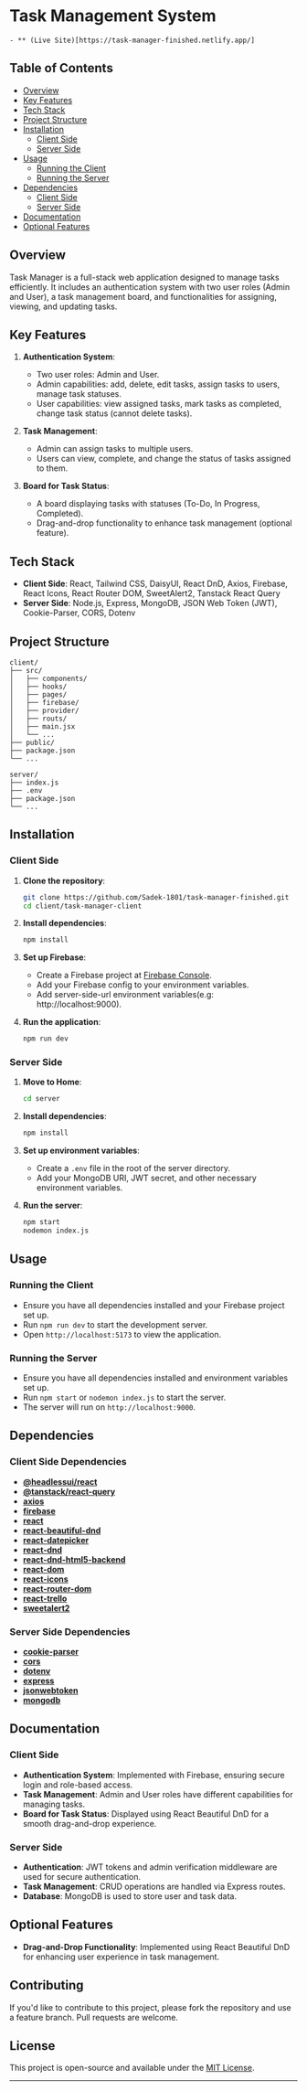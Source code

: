 
# Task Management System

    - ** (Live Site)[https://task-manager-finished.netlify.app/]

## Table of Contents

- [Overview](#overview)
- [Key Features](#key-features)
- [Tech Stack](#tech-stack)
- [Project Structure](#project-structure)
- [Installation](#installation)
  - [Client Side](#client-side)
  - [Server Side](#server-side)
- [Usage](#usage)
  - [Running the Client](#running-the-client)
  - [Running the Server](#running-the-server)
- [Dependencies](#dependencies)
  - [Client Side](#client-side-dependencies)
  - [Server Side](#server-side-dependencies)
- [Documentation](#documentation)
- [Optional Features](#optional-features)

## Overview

Task Manager is a full-stack web application designed to manage tasks efficiently. It includes an authentication system with two user roles (Admin and User), a task management board, and functionalities for assigning, viewing, and updating tasks.

## Key Features

1. **Authentication System**:
   - Two user roles: Admin and User.
   - Admin capabilities: add, delete, edit tasks, assign tasks to users, manage task statuses.
   - User capabilities: view assigned tasks, mark tasks as completed, change task status (cannot delete tasks).

2. **Task Management**:
   - Admin can assign tasks to multiple users.
   - Users can view, complete, and change the status of tasks assigned to them.

3. **Board for Task Status**:
   - A board displaying tasks with statuses (To-Do, In Progress, Completed).
   - Drag-and-drop functionality to enhance task management (optional feature).

## Tech Stack

- **Client Side**: React, Tailwind CSS, DaisyUI, React DnD, Axios, Firebase, React Icons, React Router DOM, SweetAlert2, Tanstack React Query
- **Server Side**: Node.js, Express, MongoDB, JSON Web Token (JWT), Cookie-Parser, CORS, Dotenv

## Project Structure

```
client/
├── src/
│   ├── components/
│   ├── hooks/
│   ├── pages/
│   ├── firebase/
│   ├── provider/
│   ├── routs/
│   ├── main.jsx
│   └── ...
├── public/
├── package.json
└── ...

server/
├── index.js
├── .env
├── package.json
└── ...
```

## Installation

### Client Side

1. **Clone the repository**:
   ```sh
   git clone https://github.com/Sadek-1801/task-manager-finished.git
   cd client/task-manager-client
   ```

2. **Install dependencies**:
   ```sh
   npm install
   ```

3. **Set up Firebase**:
   - Create a Firebase project at [Firebase Console](https://console.firebase.google.com/).
   - Add your Firebase config to your environment variables.
   - Add server-side-url environment variables(e.g: http://localhost:9000).

4. **Run the application**:
   ```sh
   npm run dev
   ```

### Server Side

1. **Move to Home**:
   ```sh
   cd server
   ```

2. **Install dependencies**:
   ```sh
   npm install
   ```

3. **Set up environment variables**:
   - Create a `.env` file in the root of the server directory.
   - Add your MongoDB URI, JWT secret, and other necessary environment variables.

4. **Run the server**:
   ```sh
   npm start
   nodemon index.js
   ```

## Usage

### Running the Client

- Ensure you have all dependencies installed and your Firebase project set up.
- Run `npm run dev` to start the development server.
- Open `http://localhost:5173` to view the application.

### Running the Server

- Ensure you have all dependencies installed and environment variables set up.
- Run `npm start` or `nodemon index.js` to start the server.
- The server will run on `http://localhost:9000`.

## Dependencies

### Client Side Dependencies

- **[@headlessui/react](https://www.npmjs.com/package/@headlessui/react)**
- **[@tanstack/react-query](https://www.npmjs.com/package/@tanstack/react-query)**
- **[axios](https://www.npmjs.com/package/axios)**
- **[firebase](https://www.npmjs.com/package/firebase)**
- **[react](https://www.npmjs.com/package/react)**
- **[react-beautiful-dnd](https://www.npmjs.com/package/react-beautiful-dnd)**
- **[react-datepicker](https://www.npmjs.com/package/react-datepicker)**
- **[react-dnd](https://www.npmjs.com/package/react-dnd)**
- **[react-dnd-html5-backend](https://www.npmjs.com/package/react-dnd-html5-backend)**
- **[react-dom](https://www.npmjs.com/package/react-dom)**
- **[react-icons](https://www.npmjs.com/package/react-icons)**
- **[react-router-dom](https://www.npmjs.com/package/react-router-dom)**
- **[react-trello](https://www.npmjs.com/package/react-trello)**
- **[sweetalert2](https://www.npmjs.com/package/sweetalert2)**

### Server Side Dependencies

- **[cookie-parser](https://www.npmjs.com/package/cookie-parser)**
- **[cors](https://www.npmjs.com/package/cors)**
- **[dotenv](https://www.npmjs.com/package/dotenv)**
- **[express](https://www.npmjs.com/package/express)**
- **[jsonwebtoken](https://www.npmjs.com/package/jsonwebtoken)**
- **[mongodb](https://www.npmjs.com/package/mongodb)**

## Documentation

### Client Side

- **Authentication System**: Implemented with Firebase, ensuring secure login and role-based access.
- **Task Management**: Admin and User roles have different capabilities for managing tasks.
- **Board for Task Status**: Displayed using React Beautiful DnD for a smooth drag-and-drop experience.

### Server Side

- **Authentication**: JWT tokens and admin verification middleware are used for secure authentication.
- **Task Management**: CRUD operations are handled via Express routes.
- **Database**: MongoDB is used to store user and task data.

## Optional Features

- **Drag-and-Drop Functionality**: Implemented using React Beautiful DnD for enhancing user experience in task management.


## Contributing

If you'd like to contribute to this project, please fork the repository and use a feature branch. Pull requests are welcome.

## License

This project is open-source and available under the [MIT License](LICENSE).

---
